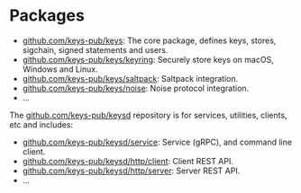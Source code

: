 # Packages

- [github.com/keys-pub/keys](https://godoc.org/github.com/keys-pub/keys): The core package, defines keys, stores, sigchain, signed statements and users.
- [github.com/keys-pub/keys/keyring](https://godoc.org/github.com/keys-pub/keys/keyring): Securely store keys on macOS, Windows and Linux.
- [github.com/keys-pub/keys/saltpack](https://godoc.org/github.com/keys-pub/keys/saltpack): Saltpack integration.
- [github.com/keys-pub/keys/noise](https://godoc.org/github.com/keys-pub/keys/noise): Noise protocol integration.
- ...

The [github.com/keys-pub/keysd](https://github.com/keys-pub/keysd) repository is for services, utilities, clients, etc and includes:

- [github.com/keys-pub/keysd/service](https://godoc.org/github.com/keys-pub/keysd/service): Service (gRPC), and command line client.
- [github.com/keys-pub/keysd/http/client](https://godoc.org/github.com/keys-pub/keysd/http/client): Client REST API.
- [github.com/keys-pub/keysd/http/server](https://godoc.org/github.com/keys-pub/keysd/http/server): Server REST API.
- ...
